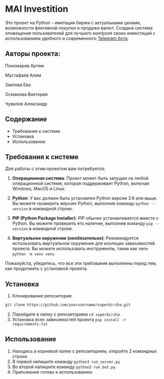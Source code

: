 # MAI Investition
Это проект на Python - имитации биржи с актуальными ценами, возможности фиктивной покупки и продажи валют. Создана система оповещения пользователей для лучшего контроля своих инвестиций с использованием удобного и современного [Telegram бота](https://t.me/MAI_invest_bot "Telegram бот").   

## Авторы проекта:
Пономарев Артем

Мустафаев Алим

Заитова Ева

Османова Виктория

Чувилов Александр

## Содержание
- Требования к системе
- Установка
- Использование

## Требования к системе
Для работы с этим проектом вам потребуется:

1. **Операционная система**: Проект может быть запущен на любой операционной системе, которая поддерживает Python, включая Windows, MacOS и Linux.

2. **Python**: У вас должен быть установлен Python версии 3.6 или выше. Вы можете проверить версию Python, выполнив команду `python --version` в командной строке.

3. **PIP (Python Package Installer)**: PIP обычно устанавливается вместе с Python. Вы можете проверить его наличие, выполнив команду `pip --version` в командной строке.

4. **Виртуальное окружение (необязательно)**: Рекомендуется использовать виртуальное окружение для изоляции зависимостей проекта. Вы можете использовать инструменты, такие как venv `python -m venv venv`.

Пожалуйста, убедитесь, что все эти требования выполнены перед тем, как продолжить с установкой проекта.

## Установка
1. Клонирование репозитория:
```bash
git clone https://github.com/yourusername/superbirzha.git
```
2. Перейдите в папку с репозиторием
`cd superbirzha`
3. Установка всех зависимостей проекта
`pip install -r requirements.txt`

## Использование
1. Находясь в корневой папке с репозиторием, откройте 2 командных строки
2. В первой напишите команду `python3 run_server.py`
3. Во второй напишите команду `python3 run_bot.py`
4. Приложение готово к использованию
